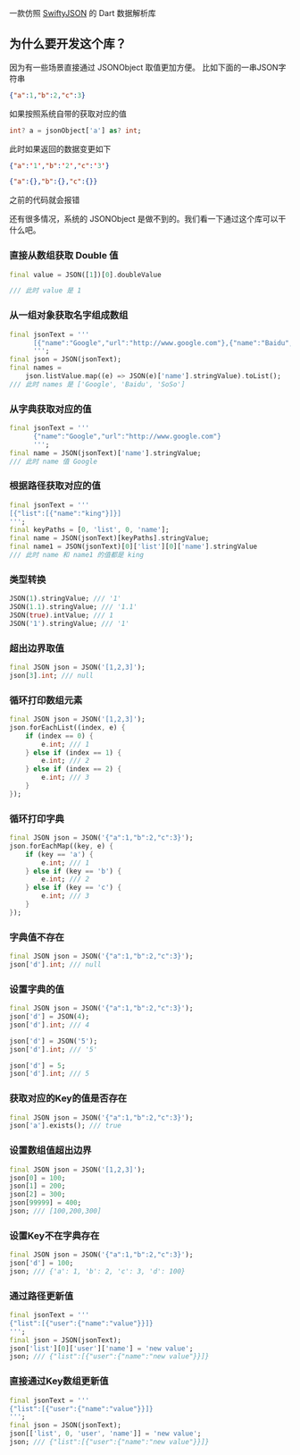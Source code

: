 一款仿照 [SwiftyJSON](https://github.com/SwiftyJSON/SwiftyJSON) 的 Dart 数据解析库

## 为什么要开发这个库？

因为有一些场景直接通过 JSONObject 取值更加方便。
比如下面的一串JSON字符串

```json
{"a":1,"b":2,"c":3}
```

如果按照系统自带的获取对应的值

```dart
int? a = jsonObject['a'] as? int;
```

此时如果返回的数据变更如下

```json
{"a":'1',"b":'2',"c":'3'}

{"a":{},"b":{},"c":{}}
```

之前的代码就会报错

还有很多情况，系统的 JSONObject 是做不到的。我们看一下通过这个库可以干什么吧。

### 直接从数组获取 Double 值

```dart
final value = JSON([1])[0].doubleValue

/// 此时 value 是 1
```

### 从一组对象获取名字组成数组

```dart
final jsonText = '''
      [{"name":"Google","url":"http://www.google.com"},{"name":"Baidu","url":"http://www.baidu.com"},{"name":"SoSo","url":"http://www.SoSo.com"}]
      ''';
final json = JSON(jsonText);
final names =
    json.listValue.map((e) => JSON(e)['name'].stringValue).toList();
/// 此时 names 是 ['Google', 'Baidu', 'SoSo']
```

### 从字典获取对应的值

```dart
final jsonText = '''
      {"name":"Google","url":"http://www.google.com"}
      ''';
final name = JSON(jsonText)['name'].stringValue;
/// 此时 name 值 Google
```

### 根据路径获取对应的值

```dart
final jsonText = '''
[{"list":[{"name":"king"}]}]
''';
final keyPaths = [0, 'list', 0, 'name'];
final name = JSON(jsonText)[keyPaths].stringValue;
final name1 = JSON(jsonText)[0]['list'][0]['name'].stringValue
/// 此时 name 和 name1 的值都是 king
```

### 类型转换

```dart
JSON(1).stringValue; /// '1'
JSON(1.1).stringValue; /// '1.1'
JSON(true).intValue; /// 1
JSON('1').stringValue; /// '1'
```

### 超出边界取值

```dart
final JSON json = JSON('[1,2,3]');
json[3].int; /// null
```

### 循环打印数组元素

```dart
final JSON json = JSON('[1,2,3]');
json.forEachList((index, e) {
    if (index == 0) {
        e.int; /// 1
    } else if (index == 1) {
        e.int; /// 2
    } else if (index == 2) {
        e.int; /// 3
    }
});
```

### 循环打印字典

```dart
final JSON json = JSON('{"a":1,"b":2,"c":3}');
json.forEachMap((key, e) {
    if (key == 'a') {
        e.int; /// 1
    } else if (key == 'b') {
        e.int; /// 2
    } else if (key == 'c') {
        e.int; /// 3
    }
});
```

### 字典值不存在

```dart
final JSON json = JSON('{"a":1,"b":2,"c":3}');
json['d'].int; /// null
```

### 设置字典的值

```dart
final JSON json = JSON('{"a":1,"b":2,"c":3}');
json['d'] = JSON(4);
json['d'].int; /// 4

json['d'] = JSON('5');
json['d'].int; /// '5'

json['d'] = 5;
json['d'].int; /// 5
```

### 获取对应的Key的值是否存在

```dart
final JSON json = JSON('{"a":1,"b":2,"c":3}');
json['a'].exists(); /// true
```

### 设置数组值超出边界

```dart
final JSON json = JSON('[1,2,3]');
json[0] = 100;
json[1] = 200;
json[2] = 300;
json[99999] = 400;
json; /// [100,200,300]
```

### 设置Key不在字典存在

```dart
final JSON json = JSON('{"a":1,"b":2,"c":3}');
json['d'] = 100;
json; /// {'a': 1, 'b': 2, 'c': 3, 'd': 100}
```

### 通过路径更新值

```dart
final jsonText = '''
{"list":[{"user":{"name":"value"}}]}
''';
final json = JSON(jsonText);
json['list'][0]['user']['name'] = 'new value';
json; /// {"list":[{"user":{"name":"new value"}}]}
```

### 直接通过Key数组更新值

```dart
final jsonText = '''
{"list":[{"user":{"name":"value"}}]}
''';
final json = JSON(jsonText);
json[['list', 0, 'user', 'name']] = 'new value';
json; /// {"list":[{"user":{"name":"new value"}}]}
```
